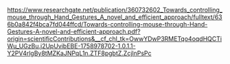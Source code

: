 https://www.researchgate.net/publication/360732602_Towards_controlling_mouse_through_Hand_Gestures_A_novel_and_efficient_approach/fulltext/636b0a842f4bca7fd044ffcd/Towards-controlling-mouse-through-Hand-Gestures-A-novel-and-efficient-approach.pdf?origin=scientificContributions&__cf_chl_tk=OwwYDwP3RMETqo4oqdHQCTiWu_UGzBu.j2UpUvibEBE-1758978702-1.0.1.1-Y2PV4rlgBy8tMZKaJNPqL1n.ZTF8pgbtZ.ZcjlnPsPc 
